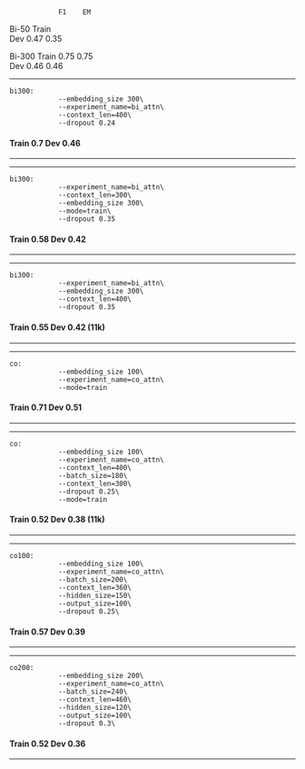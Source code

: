                 F1    EM
Bi-50   Train  
        Dev    0.47  0.35

Bi-300  Train  0.75  0.75  
        Dev    0.46  0.46

---------------------------------
```
bi300:
			--embedding_size 300\
			--experiment_name=bi_attn\
			--context_len=400\
			--dropout 0.24
```
#### Train 0.7 Dev 0.46
---------------------------------

---------------------------------
```
bi300:
			--experiment_name=bi_attn\
			--context_len=300\
			--embedding_size 300\
			--mode=train\
			--dropout 0.35
```
#### Train 0.58 Dev 0.42
---------------------------------

---------------------------------
```
bi300:
			--experiment_name=bi_attn\
			--embedding_size 300\
			--context_len=400\
			--dropout 0.35
```
#### Train 0.55 Dev 0.42 (11k)
---------------------------------

---------------------------------
```
co:
			--embedding_size 100\
			--experiment_name=co_attn\
			--mode=train
```
#### Train 0.71 Dev 0.51
---------------------------------

---------------------------------
```
co:
			--embedding_size 100\
			--experiment_name=co_attn\
			--context_len=400\
			--batch_size=180\
			--context_len=300\
			--dropout 0.25\
			--mode=train
```
#### Train 0.52 Dev 0.38 (11k)
---------------------------------


---------------------------------
```
co100:
			--embedding_size 100\
			--experiment_name=co_attn\
			--batch_size=200\
			--context_len=360\
			--hidden_size=150\
			--output_size=100\
			--dropout 0.25\
```
#### Train 0.57 Dev 0.39 
---------------------------------


---------------------------------
```
co200:
			--embedding_size 200\
			--experiment_name=co_attn\
			--batch_size=240\
			--context_len=460\
			--hidden_size=120\
			--output_size=100\
			--dropout 0.3\
```
#### Train 0.52 Dev 0.36 
---------------------------------
